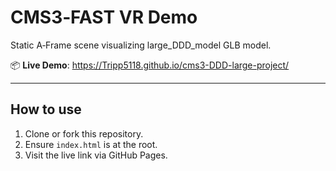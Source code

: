 # CMS3‑FAST VR Demo

Static A‑Frame scene visualizing large_DDD_model GLB model.

📦 **Live Demo**: https://Tripp5118.github.io/cms3-DDD-large-project/

---

## How to use

1. Clone or fork this repository.
2. Ensure `index.html` is at the root.
3. Visit the live link via GitHub Pages.
